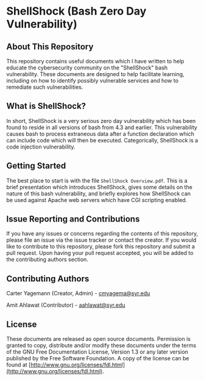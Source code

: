 ShellShock (Bash Zero Day Vulnerability)
========================================

About This Repository
---------------------

This repository contains useful documents which I have written to help educate the 
cybersecurity community on the "ShellShock" bash vulnerability. These documents are 
designed to help facilitate learning, including on how to identify possibly vulnerable 
services and how to remediate such vulnerabilities.

What is ShellShock?
-------------------

In short, ShellShock is a very serious zero day vulnerability which has been found to 
reside in all versions of bash from 4.3 and earlier. This vulnerability causes bash 
to process extraneous data after a function declaration which can include code which 
will then be executed. Categorically, ShellShock is a code injection vulnerability.

Getting Started
---------------

The best place to start is with the file `ShellShock Overview.pdf`. This is a brief 
presentation which introduces ShellShock, gives some details on the nature of this bash 
vulnerability, and briefly explores how ShellShock can be used against Apache web servers 
which have CGI scripting enabled.

Issue Reporting and Contributions
---------------------------------

If you have any issues or concerns regarding the contents of this repository, please 
file an issue via the issue tracker or contact the creator. If you would like to 
contribute to this repository, please fork this repository and submit a pull request.
Upon having your pull request accepted, you will be added to the contributing authors 
section.

Contributing Authors
--------------------

Carter Yagemann (Creator, Admin) - [cmyagema@syr.edu](mailto:cmyagema@syr.edu)

Amit Ahlawat (Contributor) - [aahlawat@syr.edu](mailto:aahlawat@syr.edu)

License
-------

These documents are released as open source documents. Permission is granted to copy, 
distribute and/or modify these documents under the terms of the GNU Free Documentation 
License, Version 1.3 or any later version published by the Free Software Foundation. A copy 
of the license can be found at 
[http://www.gnu.org/licenses/fdl.html](http://www.gnu.org/licenses/fdl.html).